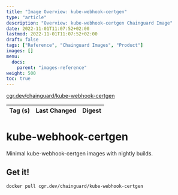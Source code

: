 ```yaml
---
title: "Image Overview: kube-webhook-certgen"
type: "article"
description: "Overview: kube-webhook-certgen Chainguard Image"
date: 2022-11-01T11:07:52+02:00
lastmod: 2022-11-01T11:07:52+02:00
draft: false
tags: ["Reference", "Chainguard Images", "Product"]
images: []
menu:
  docs:
    parent: "images-reference"
weight: 500
toc: true
---
```


[cgr.dev/chainguard/kube-webhook-certgen](https://github.com/chainguard-images/images/tree/main/images/kube-webhook-certgen)

| Tag (s) | Last Changed | Digest |
|---------|--------------|--------|

# kube-webhook-certgen

Minimal kube-webhook-certgen images with nightly builds.

## Get it!

```shell
docker pull cgr.dev/chainguard/kube-webhook-certgen
```
